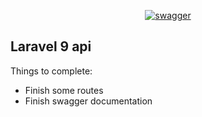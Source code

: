 <p align="center"><a href="https://laravel.com" target="_blank"><img src="https://i.postimg.cc/fynhGwDt/Screen-Shot-2022-12-02-at-17-12-04.png" alt="swagger"></a></p>



## Laravel 9 api

Things to complete:

- Finish some routes
- Finish swagger documentation

